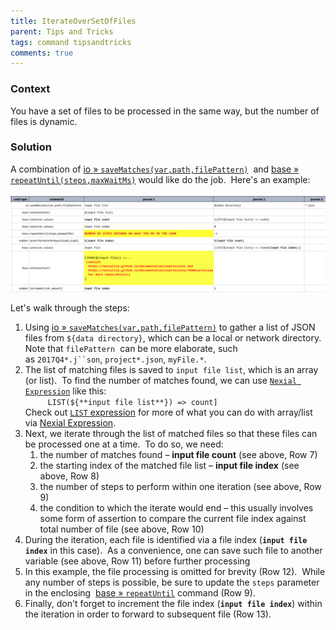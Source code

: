 ```yaml
---
title: IterateOverSetOfFiles
parent: Tips and Tricks
tags: command tipsandtricks
comments: true
---
```


### Context
You have a set of files to be processed in the same way, but the number of files is dynamic.


### Solution
A combination of [io &raquo; `saveMatches(var,path,filePattern)`](../commands/io/saveMatches(var,path,filePattern)) 
and [base &raquo; `repeatUntil(steps,maxWaitMs)`](../commands/base/repeatUntil(steps,maxWaitMs)) would like do the 
job.  Here's an example:<br/>

![](image/IterateOverSetOfFiles_01.png)

Let's walk through the steps:<br/>
1. Using [io &raquo; `saveMatches(var,path,filePattern)`](../commands/io/saveMatches(var,path,filePattern)) to gather 
   a list of JSON files from `${data directory}`, which can be a local or network directory.  Note that `filePattern` 
   can be more elaborate, such as `2017Q4*.j``son`, `project*.json`, `myFile.*`.
2. The list of matching files is saved to `input file list`, which is an array (or list).  To find the number of 
   matches found, we can use [`Nexial Expression`](../expressions) like this:  
   `     LIST(${**input file list**}) => count]`      
    Check out [`LIST` expression](../expressions/LISTexpression) for more of what you can do with array/list via 
    [Nexial Expression](../expressions).
3. Next, we iterate through the list of matched files so that these files can be processed one at a time.  To do so, 
   we need:
   1. the number of matches found – **input file count** (see above, Row 7)
   2. the starting index of the matched file list – **input file index** (see above, Row 8)
   3. the number of steps to perform within one iteration (see above, Row 9)
   4. the condition to which the iterate would end – this usually involves some form of assertion to compare the 
      current file index against total number of file (see above, Row 10)
4. During the iteration, each file is identified via a file index (**`input file index`** in this case).  As a 
   convenience, one can save such file to another variable (see above, Row 11) before further processing
5. In this example, the file processing is omitted for brevity (Row 12).  While any number of steps is possible, be 
   sure to update the `steps` parameter in the enclosing 
   [base &raquo; `repeatUntil`](../commands/base/repeatUntil(steps,maxWaitMs)) command (Row 9).
6. Finally, don't forget to increment the file index (**`input file index`**) within the iteration in order to 
   forward to subsequent file (Row 13).
